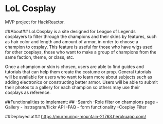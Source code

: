 # LoL Cosplay #
MVP project for HackReactor.

##About##
LoLCosplay is a site designed for League of Legends cosplayers to filter through the champions and their skins by features, such as hair color and length and amount of armor, in order to choose a champion to cosplay. This feature is useful for those who have wigs used for other cosplays, those who want to make a group of champions from the same faction, theme, or class, etc.

Once a champion or skin is chosen, users are able to find guides and tutorials that can help them create the costume or prop. General tutorials will be available for users who want to learn more about subjects such as adding electronics or constructing better armor. Users will be able to submit their photos to a gallery for each champion so others may use their cosplays as reference.

##Functionalities to implement: ##
-Search
-Role filter on champions page
-Gallery - instragram/flickr API
-FAQ - form functionality
-Cosplay Filter

##Deployed at##
https://murmuring-mountain-21763.herokuapp.com/